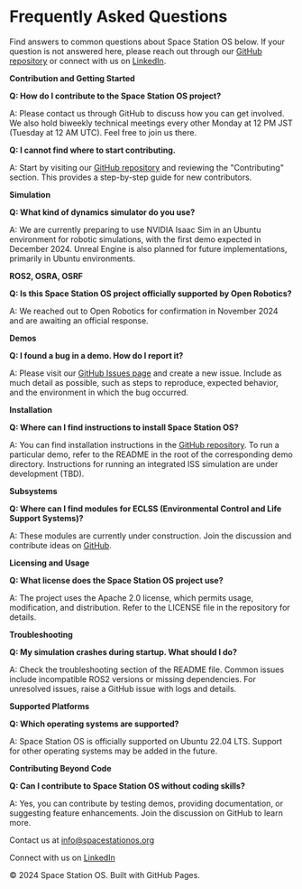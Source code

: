 <!--
layout: default
title: Frequently Asked Questions
nav_order: 10
-->

# Frequently Asked Questions

Find answers to common questions about Space Station OS below. If your question is not answered here, please reach out through our [GitHub repository](https://github.com/space-station-os/space-station-os) or connect with us on [LinkedIn](https://www.linkedin.com/company/space-station-os).

**Contribution and Getting Started**

**Q: How do I contribute to the Space Station OS project?**

A: Please contact us through GitHub to discuss how you can get involved. We also hold biweekly technical meetings every other Monday at 12 PM JST (Tuesday at 12 AM UTC). Feel free to join us there.

**Q: I cannot find where to start contributing.**

A: Start by visiting our [GitHub repository](https://github.com/space-station-os/space-station-os) and reviewing the "Contributing" section. This provides a step-by-step guide for new contributors.

**Simulation**

**Q: What kind of dynamics simulator do you use?**

A: We are currently preparing to use NVIDIA Isaac Sim in an Ubuntu environment for robotic simulations, with the first demo expected in December 2024. Unreal Engine is also planned for future implementations, primarily in Ubuntu environments.

**ROS2, OSRA, OSRF**

**Q: Is this Space Station OS project officially supported by Open Robotics?**

A: We reached out to Open Robotics for confirmation in November 2024 and are awaiting an official response.

**Demos**

**Q: I found a bug in a demo. How do I report it?**

A: Please visit our [GitHub Issues page](https://github.com/space-station-os/space-station-os/issues) and create a new issue. Include as much detail as possible, such as steps to reproduce, expected behavior, and the environment in which the bug occurred.

**Installation**

**Q: Where can I find instructions to install Space Station OS?**

A: You can find installation instructions in the [GitHub repository](https://github.com/space-station-os/space-station-os). To run a particular demo, refer to the README in the root of the corresponding demo directory. Instructions for running an integrated ISS simulation are under development (TBD).

**Subsystems**

**Q: Where can I find modules for ECLSS (Environmental Control and Life Support Systems)?**

A: These modules are currently under construction. Join the discussion and contribute ideas on [GitHub](https://github.com/space-station-os/space-station-os).

**Licensing and Usage**

**Q: What license does the Space Station OS project use?**

A: The project uses the Apache 2.0 license, which permits usage, modification, and distribution. Refer to the LICENSE file in the repository for details.

**Troubleshooting**

**Q: My simulation crashes during startup. What should I do?**

A: Check the troubleshooting section of the README file. Common issues include incompatible ROS2 versions or missing dependencies. For unresolved issues, raise a GitHub issue with logs and details.

**Supported Platforms**

**Q: Which operating systems are supported?**

A: Space Station OS is officially supported on Ubuntu 22.04 LTS. Support for other operating systems may be added in the future.

**Contributing Beyond Code**

**Q: Can I contribute to Space Station OS without coding skills?**

A: Yes, you can contribute by testing demos, providing documentation, or suggesting feature enhancements. Join the discussion on GitHub to learn more.

Contact us at [info@spacestationos.org](mailto:info@spacestationos.org)

Connect with us on [LinkedIn](https://www.linkedin.com/company/space-station-os)

© 2024 Space Station OS. Built with GitHub Pages.
